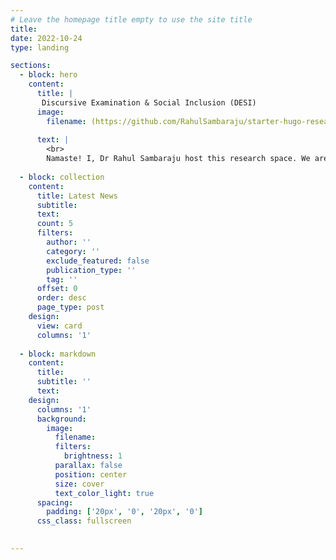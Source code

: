 ```yaml
---
# Leave the homepage title empty to use the site title
title:
date: 2022-10-24
type: landing

sections:
  - block: hero
    content:
      title: |
       Discursive Examination & Social Inclusion (DESI)
      image:
        filename: (https://github.com/RahulSambaraju/starter-hugo-research-group/blob/main/content/welcome.jpg)
          
      text: |
        <br>
        Namaste! I, Dr Rahul Sambaraju host this research space. We are at the forefront of studying social exclusion/inclusion through discursive approaches. We use discursive psychology, membership categorization analysis, and conversation analysis to examine how we make sense of and navigate socially oppressive situations. Here, you'll find content related to current projects, publications, research collaborators, and other work that we do, using the menu tabs.
  
  - block: collection
    content:
      title: Latest News
      subtitle:
      text:
      count: 5
      filters:
        author: ''
        category: ''
        exclude_featured: false
        publication_type: ''
        tag: ''
      offset: 0
      order: desc
      page_type: post
    design:
      view: card
      columns: '1'
  
  - block: markdown
    content:
      title:
      subtitle: ''
      text:
    design:
      columns: '1'
      background:
        image: 
          filename: 
          filters:
            brightness: 1
          parallax: false
          position: center
          size: cover
          text_color_light: true
      spacing:
        padding: ['20px', '0', '20px', '0']
      css_class: fullscreen
  

---
```

